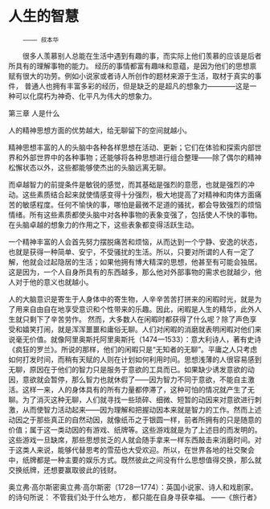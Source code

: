 # 人生的智慧
        ———— 叔本华

&emsp;&emsp;很多人羡慕别人总能在生活中遇到有趣的事，而实际上他们羡慕的应该是后者所具有的理解事物的能力。
经历的事情都富有趣味和意蕴，是因为他们的思想禀赋有很大的功劳。例如小说家或者诗人所创作的题材来源于生活，取材于真实的事件，
普通人也拥有丰富多彩的经历，但是缺乏的是超凡的想象力————这是一种可以化腐朽为神奇、化平凡为伟大的想象力。


第三章 人是什么


人的精神思想方面的优势越大，给无聊留下的空间就越小。

精神思想丰富的人的头脑中各种各样思想在活动、更新；它们在体验和探索内部世界和外部世界中的各种事物；还能够将各种思想进行组合整理——除了偶尔的精神松懈状态以外，这些都能够使杰出的头脑远离无聊。


而卓越智力的前提条件是敏锐的感觉，而其基础是强烈的意愿，也就是强烈的冲动。这些素质结合起来就使情感变得十分强烈，极大地提高了对精神和肉体方面痛苦的敏感程度。任何不愉快的事，哪怕是最微不足道的骚扰，都会导致强烈的烦恼情绪。所有这些素质都使头脑中对各种事物的表象变强了，包括使人不快的事物。在头脑卓越的想象力的作用之下，这些表象都变得活跃生动。

一个精神丰富的人会首先努力摆脱痛苦和烦恼，从而达到一个宁静、安逸的状态，也就是获得一种简单、安宁，不受骚扰的生活。所以，只要对所谓的人有一定了解，他就会过起隐居的生活；如果他拥有博大精深的思想，他甚至有可能会独居。这是因为，一个人自身所具有的东西越多，那么他对外部事物的需求也就越少，他人对于他的意义也就越小。


人的大脑意识是寄生于人身体中的寄生物，人辛辛苦苦打拼来的闲暇时光，就是为了用来自由自在地享受意识和个性带来的乐趣。因此，闲暇是人生的精华，此外人生就只剩下了辛苦劳作。
然而，大多数人在闲暇时都获得了什么呢？除了声色享受和嬉笑打闹，就是浑浑噩噩和庸俗无聊。人们对闲暇的消磨就表明闲暇对他们来说毫无价值。就像阿里奥斯托阿里奥斯托（1474—1533）：意大利诗人，著有史诗《疯狂的罗兰》。所说的那样，他们的闲暇只是“无知者的无聊”。平庸之人只考虑如何打发时间，而稍有天赋的人则在计划如何利用时间。思想浅薄的人很容易感到无聊，原因在于他们的智力只是服务于意欲的工具而已。如果缺少诱发意欲的动因，意欲就会暂停，那么智力也就休假了——因为智力不同于意欲，不能自主激活。这样一来，人的身体具有的所有力量都停滞了，这种可怕的情况就产生了无聊。为了消灭这种无聊，人们就寻找一些琐碎、细微、短暂的动因来对意欲进行刺激，从而使智力活动起来——因为理解和把握动因本来就是智力的工作。然而上述动因之于那些真正的自然动因，就像纸币之于银圆一样，前者所拥有的只是随意的价值；属于这一类动因的有游戏、纸牌等。这些游戏就是为了上述目的而发明的。这些游戏一旦缺席，那些思想贫乏的人就会随手拿来一样东西敲击来消磨时间。对于这类人来说，能够代替思考的雪茄也大受欢迎。所以，在世界各地的社交聚会中，纸牌都是一种主要的娱乐方式。既然彼此之间没有什么思想值得交换，那么就交换纸牌，还想要赢取彼此的钱财。


奥立弗·高尔斯密奥立弗·高尔斯密（1728—1774）：英国小说家、诗人和戏剧家。的诗句所说：
不管我们处于什么地方，
都只能在自身寻获幸福。
        ——《旅行者》


